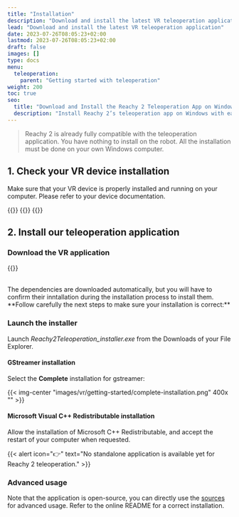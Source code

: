 ```yaml
---
title: "Installation"
description: "Download and install the latest VR teleoperation application"
lead: "Download and install the latest VR teleoperation application"
date: 2023-07-26T08:05:23+02:00
lastmod: 2023-07-26T08:05:23+02:00
draft: false
images: []
type: docs
menu:
  teleoperation:
    parent: "Getting started with teleoperation"
weight: 200
toc: true
seo:
  title: "Download and Install the Reachy 2 Teleoperation App on Windows"
  description: "Install Reachy 2’s teleoperation app on Windows with ease. Follow our guide for VR device setup, app download, and smooth installation steps."
---
```


> Reachy 2 is already fully compatible with the teleoperation application. You have nothing to install on the robot. All the installation must be done on your own Windows computer.


## 1. Check your VR device installation

Make sure that your VR device is properly installed and running on your computer.
Please refer to your device documentation.

{{<toggle-list title="Meta headsets (Quest 2, Quest 3 and Rift)" text="<i>Coming soon</i>">}}
{{<toggle-list title="HTC Vive" text="<i>Coming soon</i>">}}
{{<toggle-list title="Valve Index" text="<i>Coming soon</i>">}}

## 2. Install our teleoperation application

### Download the VR application

{{<my-button label="Download the latest VR application" link="https://github.com/pollen-robotics/Reachy2Teleoperation/releases/latest/download/Reachy2Teleoperation_installer.exe">}}

<br />
The dependencies are downloaded automatically, but you will have to confirm their inntallation during the installation process to install them. **Follow carefully the next steps to make sure your installation is correct:**  

### Launch the installer
Launch *Reachy2Teleoperation_installer.exe* from the Downloads of your File Explorer.

#### GStreamer installation
Select the **Complete** installation for gstreamer:

{{< img-center "images/vr/getting-started/complete-installation.png" 400x "" >}}


#### Microsoft Visual C++ Redistributable installation
Allow the installation of Microsoft C++ Redistributable, and accept the restart of your computer when requested.

{{< alert icon="👉" text="No standalone application is available yet for Reachy 2 teleoperation." >}}

### Advanced usage
Note that the application is open-source, you can directly use the [sources](https://github.com/pollen-robotics/Reachy2Teleoperation) for advanced usage. Refer to the online README for a correct installation.



